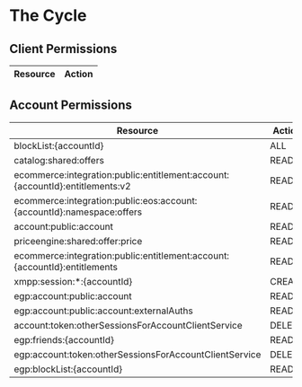 # The Cycle


## Client Permissions
| Resource | Action |
| - | - |

## Account Permissions
| Resource | Action |
| - | - |
| blockList:{accountId} | ALL |
| catalog:shared:offers | READ |
| ecommerce:integration:public:entitlement:account:{accountId}:entitlements:v2 | READ |
| ecommerce:integration:public:eos:account:{accountId}:namespace:offers | READ |
| account:public:account | READ |
| priceengine:shared:offer:price | READ |
| ecommerce:integration:public:entitlement:account:{accountId}:entitlements | READ |
| xmpp:session:*:{accountId} | CREATE |
| egp:account:public:account | READ |
| egp:account:public:account:externalAuths | READ |
| account:token:otherSessionsForAccountClientService | DELETE |
| egp:friends:{accountId} | READ |
| egp:account:token:otherSessionsForAccountClientService | DELETE |
| egp:blockList:{accountId} | READ |

